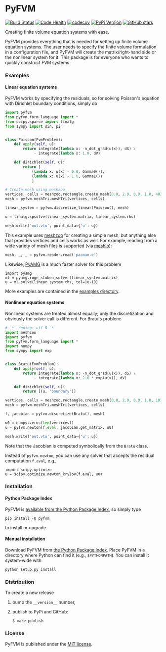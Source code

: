 # PyFVM

[![Build Status](https://travis-ci.org/nschloe/pyfvm.svg?branch=master)](https://travis-ci.org/nschloe/pyfvm)
[![Code Health](https://landscape.io/github/nschloe/pyfvm/master/landscape.png)](https://landscape.io/github/nschloe/pyfvm/master)
[![codecov](https://codecov.io/gh/nschloe/pyfvm/branch/master/graph/badge.svg)](https://codecov.io/gh/nschloe/pyfvm)
[![PyPi Version](https://img.shields.io/pypi/v/pyfvm.svg)](https://pypi.python.org/pypi/pyfvm)
[![GitHub stars](https://img.shields.io/github/stars/nschloe/pyfvm.svg?style=social&label=Star&maxAge=2592000)](https://github.com/nschloe/pyfvm)

Creating finite volume equation systems with ease.

PyFVM provides everything that is needed for setting up finite volume equation
systems. The user needs to specify the finite volume formulation in a
configuration file, and PyFVM will create the matrix/right-hand side or the
nonlinear system for it. This package is for everyone who wants to quickly
construct FVM systems.

### Examples

#### Linear equation systems

PyFVM works by specifying the residuals, so for solving Poisson's equation with
Dirichlet boundary conditions, simply do
```python
import pyfvm
from pyfvm.form_language import *
from scipy.sparse import linalg
from sympy import sin, pi


class Poisson(FvmProblem):
    def apply(self, u):
        return integrate(lambda x: -n_dot_grad(u(x)), dS) \
             - integrate(lambda x: 1.0, dV)

    def dirichlet(self, u):
        return [
            (lambda x: u(x) - 0.0, Gamma0()),
            (lambda x: u(x) - 1.0, Gamma1())
            ]

# Create mesh using meshzoo
vertices, cells = meshzoo.rectangle.create_mesh(0.0, 2.0, 0.0, 1.0, 401, 201)
mesh = pyfvm.meshTri.meshTri(vertices, cells)

linear_system = pyfvm.discretize_linear(Poisson(), mesh)

u = linalg.spsolve(linear_system.matrix, linear_system.rhs)

mesh.write('out.vtu', point_data={'u': u})
```
This example uses [meshzoo](https://pypi.python.org/pypi/meshzoo) for creating
a simple mesh, but anything else that provides vertices and cells works as
well. For example, reading from a wide variety of mesh files is supported
(via [meshio](https://pypi.python.org/pypi/meshio)):
```python
mesh, _, _ = pyfvm.reader.read('pacman.e')
```
Likewise, [PyAMG](https://github.com/pyamg/pyamg) is a much faster solver
for this problem
```
import pyamg
ml = pyamg.ruge_stuben_solver(linear_system.matrix)
u = ml.solve(linear_system.rhs, tol=1e-10)
```

More examples are contained in the [examples directory](examples/).

#### Nonlinear equation systems
Nonlinear systems are treated almost equally; only the discretization and
obviously the solver call is different. For Bratu's problem:
```python
# -*- coding: utf-8 -*-
import meshzoo
import pyfvm
from pyfvm.form_language import *
import numpy
from sympy import exp


class Bratu(FvmProblem):
    def apply(self, u):
        return integrate(lambda x: -n_dot_grad(u(x)), dS) \
             - integrate(lambda x: 2.0 * exp(u(x)), dV)

    def dirichlet(self, u):
        return [(u, 'boundary')]

vertices, cells = meshzoo.rectangle.create_mesh(0.0, 2.0, 0.0, 1.0, 101, 51)
mesh = pyfvm.meshTri.meshTri(vertices, cells)

f, jacobian = pyfvm.discretize(Bratu(), mesh)

u0 = numpy.zeros(len(vertices))
u = pyfvm.newton(f.eval, jacobian.get_matrix, u0)

mesh.write('out.vtu', point_data={'u': u})
```
Note that the Jacobian is computed symbolically from the `Bratu` class.

Instead of `pyfvm.newton`, you can use any solver that accepts the residual
computation `f.eval`, e.g.,
```
import scipy.optimize
u = scipy.optimize.newton_krylov(f.eval, u0)
```

### Installation

#### Python Package Index

PyFVM is [available from the Python Package
Index](https://pypi.python.org/pypi/pyfvm/), so simply type
```
pip install -U pyfvm
```
to install or upgrade.

#### Manual installation

Download PyFVM from
[the Python Package Index](https://pypi.python.org/pypi/pyfvm/).
Place PyFVM in a directory where Python can find it (e.g.,
`$PYTHONPATH`).  You can install it system-wide with
```
python setup.py install
```

### Distribution

To create a new release

1. bump the `__version__` number,

2. publish to PyPi and GitHub:
    ```
    $ make publish
    ```

### License

PyFVM is published under the [MIT license](https://en.wikipedia.org/wiki/MIT_License).
